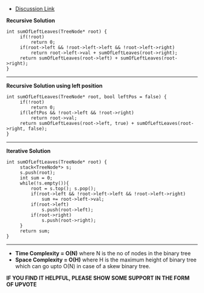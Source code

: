 * [Discussion Link](https://leetcode.com/problems/sum-of-left-leaves/discuss/1558155/c-simple-solution-two-recursive-method-1-iterative) 

**Recursive Solution**
```
int sumOfLeftLeaves(TreeNode* root) {
     if(!root)
         return 0;
     if(root->left && !root->left->left && !root->left->right)
         return root->left->val + sumOfLeftLeaves(root->right);
     return sumOfLeftLeaves(root->left) + sumOfLeftLeaves(root->right);
}
```
----------------------------------------------------------------------
**Recursive Solution using left position**
```
int sumOfLeftLeaves(TreeNode* root, bool leftPos = false) {
     if(!root)
         return 0;
     if(leftPos && !root->left && !root->right)
         return root->val;
     return sumOfLeftLeaves(root->left, true) + sumOfLeftLeaves(root->right, false);
}
```
----------------------------------------------------------------------
**Iterative Solution**
```
int sumOfLeftLeaves(TreeNode* root) {
     stack<TreeNode*> s;
     s.push(root);
     int sum = 0;
     while(!s.empty()){
         root = s.top(); s.pop();
         if(root->left && !root->left->left && !root->left->right)
             sum += root->left->val;
         if(root->left)
             s.push(root->left);
         if(root->right)
             s.push(root->right);
     }
     return sum;
}
```
----------------------------------------------------------------------
* **Time Complexity = O(N)** where N is the no of nodes in the binary tree
* **Space Complexity = O(H)** where H is the maximum height of binary tree which can go upto O(N) in case of a skew binary tree.

**IF YOU FIND IT HELPFUL, PLEASE SHOW SOME SUPPORT IN THE FORM OF UPVOTE**